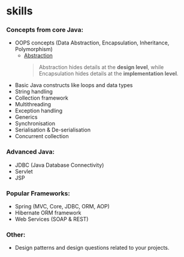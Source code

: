 # skills
### Concepts from core Java:
- OOPS concepts (Data Abstraction, Encapsulation, Inheritance, Polymorphism)
	- [Abstraction](src/main/java/exp/java/core/concepts/abs/AbstractConcept.java)
		> Abstraction hides details at the **design level**, while Encapsulation hides details at the **implementation level**.
- Basic Java constructs like loops and data types
- String handling
- Collection framework
- Multithreading
- Exception handling
- Generics
- Synchronisation
- Serialisation & De-serialisation
- Concurrent collection

### Advanced Java:
- JDBC (Java Database Connectivity)
- Servlet
- JSP

### Popular Frameworks:
- Spring (MVC, Core, JDBC, ORM, AOP)
- Hibernate ORM framework
- Web Services (SOAP & REST)
	
### Other:
- Design patterns and design questions related to your projects.
